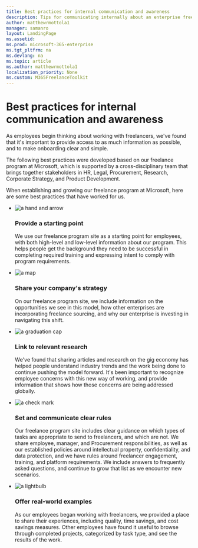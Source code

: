 ```yaml
---
title: Best practices for internal communication and awareness 
description: Tips for communicating internally about an enterprise freelancer program.
author: matthewrmottola1
manager: samanro
layout: LandingPage
ms.assetid: 
ms.prod: microsoft-365-enterprise
ms.tgt_pltfrm: na
ms.devlang: na
ms.topic: article
ms.author: matthewrmottola1
localization_priority: None 
ms.custom: M365FreelanceToolkit
---
```

Best practices for internal communication and awareness
=======================================================

As employees begin thinking about working with freelancers, we've found that it's important to provide access to as much information as possible, and to make onboarding clear and simple.

The following best practices were developed based on our freelance program at Microsoft, which is supported by a cross-disciplinary team that brings together stakeholders in HR, Legal, Procurement, Research, Corporate Strategy, and Product Development.

When establishing and growing our freelance program at Microsoft, here are some best practices that have worked for us.

<ul class="panelContent cardsJ">
    <li>
        <div class="cardSize">
            <div class="cardPadding">
                <div class="card">
                    <div class="cardImageOuter">
                        <div class="cardImage">
                            <img src="https://docs.microsoft.com/en-us/office/media/icons/get-started-blue.svg" alt="a hand and arrow" />
                        </div>
                    </div>
                    <div class="cardText">
                        <h3>Provide a starting point</h3>
                        <p>We use our freelance program site as a starting point for employees, with both high-level and low-level information about our program. This helps people get the background they need to be successful in completing required training and expressing intent to comply with program requirements.</p>
                    </div>
                </div>
            </div>
        </div>
    </li>
    <li>
        <div class="cardSize">
            <div class="cardPadding">
                <div class="card">
                    <div class="cardImageOuter">
                        <div class="cardImage">
                            <img src="https://docs.microsoft.com/en-us/office/media/icons/walkthrough-map-blue.svg" alt="a map" />
                        </div>
                    </div>
                    <div class="cardText">
                        <h3>Share your company's strategy</h3>
                        <p>On our freelance program site, we include information on the opportunities we see in this model, how other enterprises are incorporating freelance sourcing, and why our enterprise is investing in navigating this shift.</p>
                    </div>
                </div>
            </div>
        </div>
    </li>
    <li>
        <div class="cardSize">
            <div class="cardPadding">
                <div class="card">
                    <div class="cardImageOuter">
                        <div class="cardImage">
                            <img src="https://docs.microsoft.com/en-us/office/media/icons/education-tutorial-blue.svg" alt="a graduation cap" />
                        </div>
                    </div>
                    <div class="cardText">
                        <h3>Link to relevant research</h3>
                        <p>We've found that sharing articles and research on the gig economy has helped people understand industry trends and the work being done to continue pushing the model forward. It's been important to recognize employee concerns with this new way of working, and provide information that shows how those concerns are being addressed globally.</p>
                    </div>
                </div>
            </div>
        </div>
    </li>
    <li>
        <div class="cardSize">
            <div class="cardPadding">
                <div class="card">
                    <div class="cardImageOuter">
                        <div class="cardImage">
                            <img src="https://docs.microsoft.com/en-us/office/media/icons/success.svg" alt="a check mark" />
                        </div>
                    </div>
                    <div class="cardText">
                        <h3>Set and communicate clear rules</h3>
                        <p>Our freelance program site includes clear guidance on which types of tasks are appropriate to send to freelancers, and which are not. We share employee, manager, and Procurement responsibilities, as well as our established policies around intellectual property, confidentiality, and data protection, and we have rules around freelancer engagement, training, and platform requirements. We include answers to frequently asked questions, and continue to grow that list as we encounter new scenarios.</p>
                    </div>
                </div>
            </div>
        </div>
    </li>
    <li>
        <div class="cardSize">
            <div class="cardPadding">
                <div class="card">
                    <div class="cardImageOuter">
                        <div class="cardImage">
                            <img src="https://docs.microsoft.com/en-us/office/media/icons/lightbult-idea-capture-blue.svg" alt="a lightbulb" />
                        </div>
                    </div>
                    <div class="cardText">
                        <h3>Offer real-world examples</h3>
                        <p>As our employees began working with freelancers, we provided a place to share their experiences, including quality, time savings, and cost savings measures. Other employees have found it useful to browse through completed projects, categorized by task type, and see the results of the work.</p>
                    </div>
                </div>
            </div>
        </div>
    </li>
</ul>